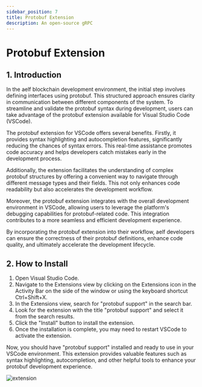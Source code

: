 ```yaml
---
sidebar_position: 7
title: Protobuf Extension
description: An open-source gRPC
---
```


# Protobuf Extension

## 1. Introduction


In the aelf blockchain development environment, the initial step involves defining interfaces using protobuf. 
This structured approach ensures clarity in communication between different components of the system. To streamline and 
validate the protobuf syntax during development, users can take advantage of the protobuf extension available for Visual 
Studio Code (VSCode).

The protobuf extension for VSCode offers several benefits. Firstly, it provides syntax highlighting and autocompletion 
features, significantly reducing the chances of syntax errors. This real-time assistance promotes code accuracy and 
helps developers catch mistakes early in the development process.

Additionally, the extension facilitates the understanding of complex protobuf structures by offering a convenient way 
to navigate through different message types and their fields. This not only enhances code readability but also 
accelerates the development workflow.

Moreover, the protobuf extension integrates with the overall development environment in VSCode, allowing users to 
leverage the platform's debugging capabilities for protobuf-related code. This integration contributes to a more 
seamless and efficient development experience.

By incorporating the protobuf extension into their workflow, aelf developers can ensure the correctness of their 
protobuf definitions, enhance code quality, and ultimately accelerate the development lifecycle.

## 2. How to Install

1. Open Visual Studio Code.
2. Navigate to the Extensions view by clicking on the Extensions icon in the Activity Bar on the side of the window or 
using the keyboard shortcut Ctrl+Shift+X.
3. In the Extensions view, search for "protobuf support" in the search bar.
4. Look for the extension with the title "protobuf support" and select it from the search results.
5. Click the "Install" button to install the extension.
6. Once the installation is complete, you may need to restart VSCode to activate the extension.

Now, you should have "protobuf support" installed and ready to use in your VSCode environment. This extension provides 
valuable features such as syntax highlighting, autocompletion, and other helpful tools to enhance your protobuf 
development experience.

![extension](/img/protobuf-extension.gif)